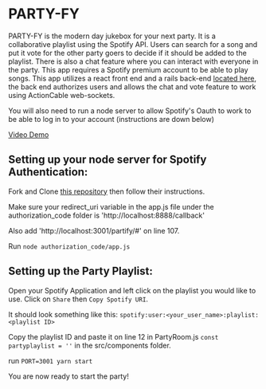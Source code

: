 # PARTY-FY

PARTY-FY is the modern day jukebox for your next party. It is a collaborative playlist using the Spotify API. Users can search for a song and put it vote for the other party goers to decide if it should be added to the playlist. There is also a chat feature where you can interact with everyone in the party. This app requires a Spotify premium account to be able to play songs. This app utilizes a react front end and a rails back-end [located here](https://github.com/JDumadag25/Partify-backend), the back end authorizes users and allows the chat and vote feature to work using ActionCable web-sockets.

You will also need to run a node server to allow Spotify's Oauth to work to be able to log in to your account (instructions are down below)

[Video Demo](https://youtu.be/ZXYmRIIfzhQ)

## Setting up your node server for Spotify Authentication:

Fork and Clone [this repository](https://github.com/spotify/web-api-auth-examples) then follow their instructions.

Make sure your redirect_uri variable in the app.js file under the authorization_code folder is 'http://localhost:8888/callback'

Also add 'http://localhost:3001/partify/#' on line 107.

Run ```node authorization_code/app.js```

## Setting up the Party Playlist:

Open your Spotify Application and left click on the playlist you would like to use. Click on `Share` then `Copy Spotify URI`.

It should look something like this:  ```spotify:user:<your_user_name>:playlist:<playlist ID>```

Copy the playlist ID and paste it on line 12 in PartyRoom.js ```const partyplaylist = ''``` in the src/components folder.

run ```PORT=3001 yarn start```

You are now ready to start the party!
